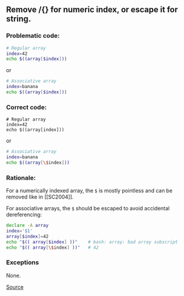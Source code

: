 ## Remove $/${} for numeric index, or escape it for string.

### Problematic code:

```sh
# Regular array
index=42
echo $((array[$index]))
```

or

```sh
# Associative array
index=banana
echo $((array[$index]))
```

### Correct code:

```
# Regular array
index=42
echo $((array[index]))
```

or

```sh
# Associative array
index=banana
echo $((array[\$index]))
```

### Rationale:

For a numerically indexed array, the `$` is mostly pointless and can be removed like in [[SC2004]].

For associative arrays, the `$` should be escaped to avoid accidental dereferencing:

```sh
declare -A array
index='$1'
array[$index]=42
echo "$(( array[$index] ))"    # bash: array: bad array subscript
echo "$(( array[\$index] ))"   # 42
```

### Exceptions

None.

[Source](https://github.com/koalaman/shellcheck/wiki/SC2149)

